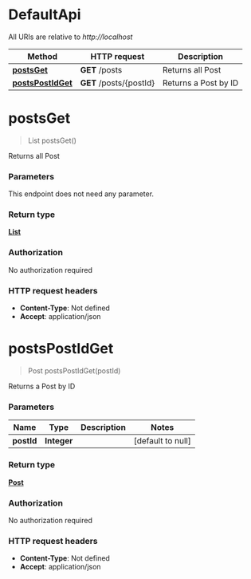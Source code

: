 # DefaultApi

All URIs are relative to *http://localhost*

| Method | HTTP request | Description |
|------------- | ------------- | -------------|
| [**postsGet**](DefaultApi.md#postsGet) | **GET** /posts | Returns all Post |
| [**postsPostIdGet**](DefaultApi.md#postsPostIdGet) | **GET** /posts/{postId} | Returns a Post by ID |


<a name="postsGet"></a>
# **postsGet**
> List postsGet()

Returns all Post

### Parameters
This endpoint does not need any parameter.

### Return type

[**List**](../Models/Post.md)

### Authorization

No authorization required

### HTTP request headers

- **Content-Type**: Not defined
- **Accept**: application/json

<a name="postsPostIdGet"></a>
# **postsPostIdGet**
> Post postsPostIdGet(postId)

Returns a Post by ID

### Parameters

|Name | Type | Description  | Notes |
|------------- | ------------- | ------------- | -------------|
| **postId** | **Integer**|  | [default to null] |

### Return type

[**Post**](../Models/Post.md)

### Authorization

No authorization required

### HTTP request headers

- **Content-Type**: Not defined
- **Accept**: application/json

